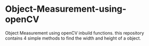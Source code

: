 # Object-Measurement-using-openCV
Object Measurement using openCV inbuild functions. this repository contains 4 simple methods to find the width and height of a object.  
